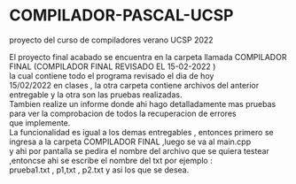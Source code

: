 # COMPILADOR-PASCAL-UCSP <br />
proyecto del curso de compiladores verano UCSP 2022 <br />

El proyecto final acabado se encuentra en la carpeta llamada COMPILADOR FINAL (COMPILADOR FINAL REVISADO EL 15-02-2022 )<br />
la cual contiene todo el programa revisado el dia de hoy <br />
15/02/2022 en clases , la otra carpeta contiene archivos del anterior entregable y la otra son las pruebas realizadas. <br />
Tambien realize un informe donde ahi hago detalladamente mas pruebas para ver la comprobacion de todos la recuperacion de errores <br />
que implemente. <br />
La funcionalidad es igual a los demas entregables , entonces primero se ingresa a la carpeta COMPILADOR FINAL  ,luego se va al main.cpp <br />
y ahi por pantalla se pedira el nombre del archivo que se quiera testear  ,entoncse ahi se escribe el nombre del txt por ejemplo :  <br />
prueba1.txt , p1,txt , p2.txt y asi los que se desea. <br />
